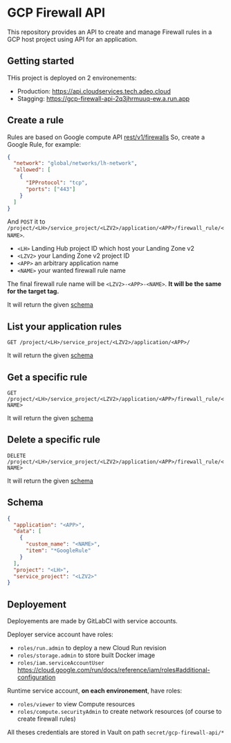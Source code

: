 # GCP Firewall API

This repository provides an API to create and manage Firewall rules in a GCP host project using API for an application.

## Getting started

THis project is deployed on 2 environements:

- Production: https://api.cloudservices.tech.adeo.cloud
- Stagging: https://gcp-firewall-api-2q3jhrmuuq-ew.a.run.app

## Create a rule

Rules are based on Google compute API [rest/v1/firewalls](https://cloud.google.com/compute/docs/reference/rest/v1/firewalls)
So, create a Google Rule, for example:

```json
{
  "network": "global/networks/lh-network",
  "allowed": [
    {
      "IPProtocol": "tcp",
      "ports": ["443"]
    }
  ]
}
```

And `POST` it to `/project/<LH>/service_project/<LZV2>/application/<APP>/firewall_rule/<NAME>`.

- `<LH>` Landing Hub project ID which host your Landing Zone v2
- `<LZV2>` your Landing Zone v2 project ID
- `<APP>` an arbitrary application name
- `<NAME>` your wanted firewall rule name

The final firewall rule name will be `<LZV2>-<APP>-<NAME>`. **It will be the same for the target tag.**

It will return the given [schema](#schema)

## List your application rules

`GET /project/<LH>/service_project/<LZV2>/application/<APP>/`

It will return the given [schema](#schema)

## Get a specific rule

`GET /project/<LH>/service_project/<LZV2>/application/<APP>/firewall_rule/<NAME>`

It will return the given [schema](#schema)

## Delete a specific rule

`DELETE /project/<LH>/service_project/<LZV2>/application/<APP>/firewall_rule/<NAME>`

It will return the given [schema](#schema)

## Schema

```json
{
  "application": "<APP>",
  "data": [
    {
      "custom_name": "<NAME>",
      "item": "*GoogleRule"
    }
  ],
  "project": "<LH>",
  "service_project": "<LZV2>"
}
```

## Deployement

Deployements are made by GitLabCI with service accounts.

Deployer service account have roles:

- `roles/run.admin` to deploy a new Cloud Run revision
- `roles/storage.admin` to store built Docker image
- `roles/iam.serviceAccountUser` https://cloud.google.com/run/docs/reference/iam/roles#additional-configuration

Runtime service account, **on each environement**, have roles:

- `roles/viewer` to view Compute resources
- `roles/compute.securityAdmin` to create network resources (of course to create firewall rules)

All theses credentials are stored in Vault on path `secret/gcp-firewall-api/*`
